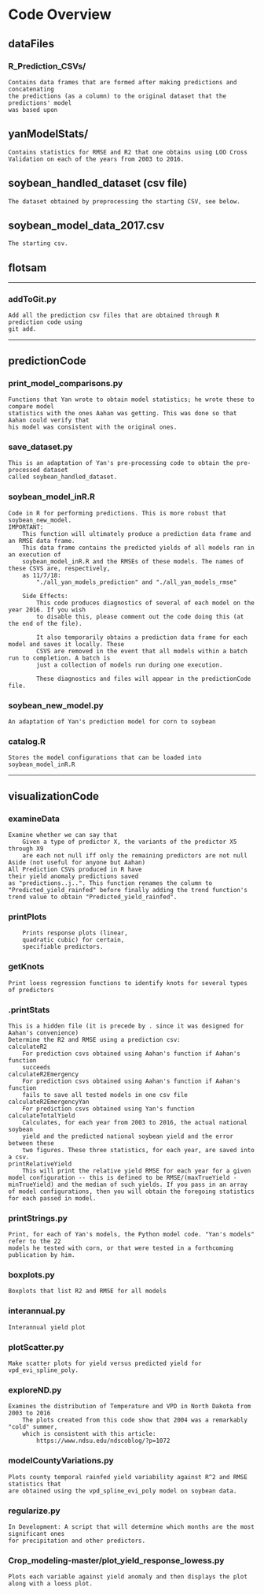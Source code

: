 # Code Overview

## dataFiles
### R_Prediction_CSVs/
	Contains data frames that are formed after making predictions and concatenating
	the predictions (as a column) to the original dataset that the predictions' model
	was based upon

## yanModelStats/
	Contains statistics for RMSE and R2 that one obtains using LOO Cross
	Validation on each of the years from 2003 to 2016.

## soybean_handled_dataset (csv file)
	The dataset obtained by preprocessing the starting CSV, see below.

## soybean_model_data_2017.csv
	The starting csv.




## flotsam
_______
### addToGit.py
	Add all the prediction csv files that are obtained through R prediction code using
	git add.



___________
## predictionCode

### print_model_comparisons.py
	Functions that Yan wrote to obtain model statistics; he wrote these to compare model
	statistics with the ones Aahan was getting. This was done so that Aahan could verify that
	his model was consistent with the original ones.

### save_dataset.py
	This is an adaptation of Yan's pre-processing code to obtain the pre-processed dataset
	called soybean_handled_dataset.

### soybean_model_inR.R
	Code in R for performing predictions. This is more robust that soybean_new_model.
	IMPORTANT:
	    This function will ultimately produce a prediction data frame and an RMSE data frame.
	    This data frame contains the predicted yields of all models ran in an execution of
	    soybean_model_inR.R and the RMSEs of these models. The names of these CSVS are, respectively,
	    as 11/7/18:
	        "./all_yan_models_prediction" and "./all_yan_models_rmse"

	    Side Effects:
	        This code produces diagnostics of several of each model on the year 2016. If you wish
	        to disable this, please comment out the code doing this (at the end of the file).

	        It also temporarily obtains a prediction data frame for each model and saves it locally. These
	        CSVS are removed in the event that all models within a batch run to completion. A batch is
	        just a collection of models run during one execution.

	        These diagnostics and files will appear in the predictionCode file.


### soybean_new_model.py
	An adaptation of Yan's prediction model for corn to soybean

### catalog.R
	Stores the model configurations that can be loaded into soybean_model_inR.R



____________
## visualizationCode

### examineData
	Examine whether we can say that
		Given a type of predictor X, the variants of the predictor X5 through X9
		are each not null iff only the remaining predictors are not null
	Aside (not useful for anyone but Aahan)
	All Prediction CSVs produced in R have
	their yield anomaly predictions saved
	as "predictions..j..". This function renames the column to "Predicted_yield_rainfed" before finally adding the trend function's trend value to obtain "Predicted_yield_rainfed".


### printPlots
		Prints response plots (linear,
		quadratic cubic) for certain,
		specifiable predictors.

### getKnots
	Print loess regression functions to identify knots for several types of predictors

### .printStats
	This is a hidden file (it is precede by . since it was designed for Aahan's convenience)
	Determine the R2 and RMSE using a prediction csv:
	calculateR2
		For prediction csvs obtained using Aahan's function if Aahan's function
		succeeds
	calculateR2Emergency
		For prediction csvs obtained using Aahan's function if Aahan's function
		fails to save all tested models in one csv file
	calculateR2EmergencyYan
		For prediction csvs obtained using Yan's function
	calculateTotalYield
		Calculates, for each year from 2003 to 2016, the actual national soybean
		yield and the predicted national soybean yield and the error between these
		two figures. These three statistics, for each year, are saved into a csv.
	printRelativeYield
		This will print the relative yield RMSE for each year for a given model configuration -- this is defined to be RMSE/(maxTrueYield - minTrueYield) and the median of such yields. If you pass in an array of model configurations, then you will obtain the foregoing statistics for each passed in model.

### printStrings.py
	Print, for each of Yan's models, the Python model code. "Yan's models" refer to the 22
	models he tested with corn, or that were tested in a forthcoming publication by him.

### boxplots.py
	Boxplots that list R2 and RMSE for all models

### interannual.py
	Interannual yield plot

### plotScatter.py
	Make scatter plots for yield versus predicted yield for vpd_evi_spline_poly.

### exploreND.py
	Examines the distribution of Temperature and VPD in North Dakota from 2003 to 2016
		The plots created from this code show that 2004 was a remarkably "cold" summer,
		which is consistent with this article:
			https://www.ndsu.edu/ndscoblog/?p=1072

### modelCountyVariations.py
	Plots county temporal rainfed yield variability against R^2 and RMSE statistics that
	are obtained using the vpd_spline_evi_poly model on soybean data.
	

### regularize.py
	In Development: A script that will determine which months are the most significant ones
	for precipitation and other predictors.


### Crop_modeling-master/plot_yield_response_lowess.py
	Plots each variable against yield anomaly and then displays the plot along with a loess plot.


